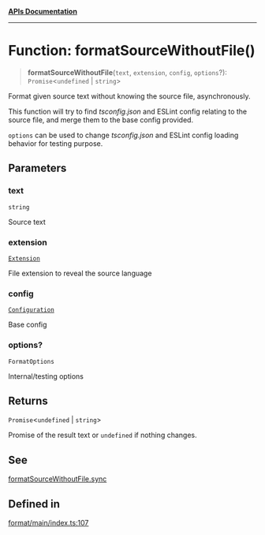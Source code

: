 [**APIs Documentation**](../README.md)

***

# Function: formatSourceWithoutFile()

> **formatSourceWithoutFile**(`text`, `extension`, `config`, `options`?): `Promise`\<`undefined` \| `string`\>

Format given source text without knowing the source file, asynchronously.

This function will try to find _tsconfig.json_ and ESLint config relating to the source file,
and merge them to the base config provided.

`options` can be used to change _tsconfig.json_ and ESLint config loading behavior for testing
purpose.

## Parameters

### text

`string`

Source text

### extension

[`Extension`](../type-aliases/Extension.md)

File extension to reveal the source language

### config

[`Configuration`](../interfaces/Configuration.md)

Base config

### options?

`FormatOptions`

Internal/testing options

## Returns

`Promise`\<`undefined` \| `string`\>

Promise of the result text or `undefined` if nothing changes.

## See

[formatSourceWithoutFile.sync](formatSourceWithoutFile.md#sync)

## Defined in

[format/main/index.ts:107](https://github.com/daidodo/format-imports/blob/e188bc4272dba9eddc624b65cf812895c79fd423/src/lib/format/main/index.ts#L107)
